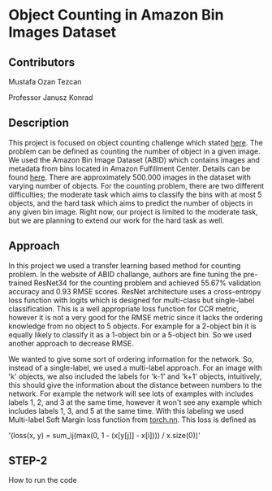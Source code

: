 # Object Counting in Amazon Bin Images Dataset
## Contributors
Mustafa Ozan Tezcan

Professor Janusz Konrad
## Description
This project is focused on object counting challenge which stated
[here](https://github.com/silverbottlep/abid_challenge).
The problem can be defined as counting the number of object in a given image. 
We used the Amazon Bin Image Dataset (ABID) which
contains images and metadata from bins located in Amazon Fulfillment Center.
Details can be found
[here](https://aws.amazon.com/ko/public-datasets/amazon-bin-images/).
There are approximately 500.000 images in the dataset with varying number of objects.
For the counting problem, there are two different difficulties; the moderate task which aims 
to classify the bins with at most 5 objects, and the hard task which aims to predict the 
number of objects in any given bin image. Right now, our project is limited to the 
moderate task, but we are planning to extend our work for the hard task as well.

## Approach
In this project we used a transfer learning based method for counting problem. In the website
of ABID challange, authors are fine tuning the pre-trained ResNet34 for the counting problem 
and achieved 55.67% validation accuracy and 0.93 RMSE scores. ResNet architecture
uses a cross-entropy loss function with logits which is designed for multi-class but 
single-label classification. This is a well appropriate loss function for CCR metric,
however it is not a very good for the RMSE metric since it lacks the ordering knowledge from
no object to 5 objects. For example for a 2-object bin it is equally likely to classify it 
as a 1-object bin or a 5-object bin. So we used another approach to decrease RMSE.
 
We wanted to give some sort of ordering information for the network. So, instead of a 
single-label, we used a multi-label approach. For an image with 'k' objects, we also
included the labels for 'k-1' and 'k+1' objects, intuitively, this should give the
information about the distance between numbers to the network. For example the network
will see lots of examples with includes labels 1, 2, and 3 at the same time, however it won't
see any example which includes labels 1, 3, and 5 at the same time. With this labeling
we used Multi-label Soft Margin loss function from 
[torch.nn](http://pytorch.org/docs/master/nn.html). This loss is defined as 

'(loss(x, y) = sum_ij(max(0, 1 - (x[y[j]] - x[i]))) / x.size(0))'


## STEP-2
How to run the code
